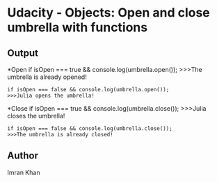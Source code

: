 <h1>Udacity - Objects: Open and close umbrella with functions</h1>

<h2>Output</h2>

*Open 
	if isOpen === true && console.log(umbrella.open());
	>>>The umbrella is already opened!

	if isOpen === false && console.log(umbrella.open());
	>>>Julia opens the umbrella!

*Close 
	if isOpen === true && console.log(umbrella.close());
	>>>Julia closes the umbrella!

	if isOpen === false && console.log(umbrella.close());
	>>>The umbrella is already closed!

<h2>Author</h2>
Imran Khan

